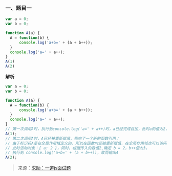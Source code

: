 ### 一、题目一
```js
var a = 0;
var b = 0;

function A(a) {
  A = function(b) {
      console.log('a+b=' + (a + b++));
  }
  console.log('a=' + a++);
}
A(1)
A(2)
```
**解析**
```js
var a = 0;
var b = 0;

function A(a) {
  A = function(b) {
      console.log('a+b=' + (a + b++));
  }
  console.log('a=' + a++);
}
// 第一次调用A时，执行到console.log('a=' + a++)时，a已经完成自加，此时a的值为2，a++的值为1。
A(1);
// 第二次调用A时，A已经被重新赋值，指向了一个新的函数引用；
// 由于标识符A是在全局作用域定义的，所以在函数内部被重新赋值，在全局作用域也可以访问到重新赋值后的函数。此时，也创建了一个闭包，该闭包保存了创建环境的活动对象。
// 此时活动对象：{ a: 2 }，同时，根据传入的数值2,确定 b = 2，b++值为3。
// 执行到 console.log('a+b=' + (a + b++))，故而输出4
A(2);
```
> 来源：[求助：一道js面试题](https://segmentfault.com/q/1010000008824584?utm_source=sf-similar-question)

